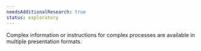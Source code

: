 ```yaml
---
needsAdditionalResearch: true
status: exploratory
---
```


Complex information or instructions for complex processes are available in multiple presentation formats.
